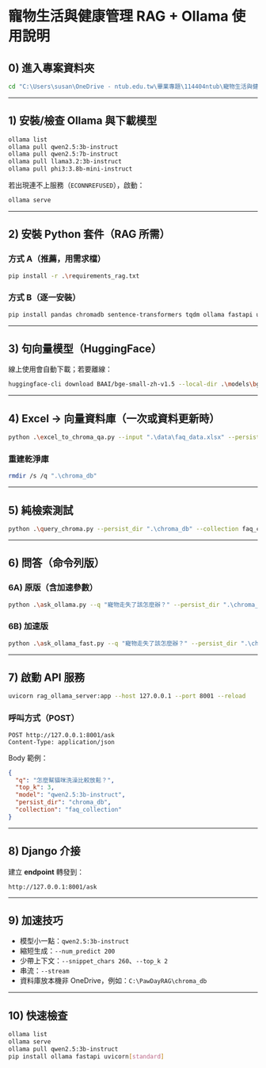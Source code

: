 # 寵物生活與健康管理 RAG + Ollama 使用說明

## 0) 進入專案資料夾
```bash
cd "C:\Users\susan\OneDrive - ntub.edu.tw\畢業專題\114404ntub\寵物生活與健康管理\petproject\rag"
```

---

## 1) 安裝/檢查 Ollama 與下載模型
```bash
ollama list
ollama pull qwen2.5:3b-instruct
ollama pull qwen2.5:7b-instruct
ollama pull llama3.2:3b-instruct
ollama pull phi3:3.8b-mini-instruct
```

若出現連不上服務（`ECONNREFUSED`），啟動：
```bash
ollama serve
```

---

## 2) 安裝 Python 套件（RAG 所需）

### 方式 A（推薦，用需求檔）
```bash
pip install -r .\requirements_rag.txt
```

### 方式 B（逐一安裝）
```bash
pip install pandas chromadb sentence-transformers tqdm ollama fastapi uvicorn[standard]
```

---

## 3) 句向量模型（HuggingFace）
線上使用會自動下載；若要離線：
```bash
huggingface-cli download BAAI/bge-small-zh-v1.5 --local-dir .\models\bge-small-zh-v1.5
```

---

## 4) Excel → 向量資料庫（一次或資料更新時）
```bash
python .\excel_to_chroma_qa.py --input ".\data\faq_data.xlsx" --persist_dir ".\chroma_db" --collection faq_collection
```

### 重建乾淨庫
```bash
rmdir /s /q ".\chroma_db"
```

---

## 5) 純檢索測試
```bash
python .\query_chroma.py --persist_dir ".\chroma_db" --collection faq_collection --q "寵物走失了該怎麼辦？"
```

---

## 6) 問答（命令列版）

### 6A) 原版（含加速參數）
```bash
python .\ask_ollama.py --q "寵物走失了該怎麼辦？" --persist_dir ".\chroma_db" --collection faq_collection --top_k 3 --model qwen2.5:3b-instruct --num_ctx 2048 --num_predict 256 --snippet_chars 320 --stream
```

### 6B) 加速版
```bash
python .\ask_ollama_fast.py --q "寵物走失了該怎麼辦？" --persist_dir ".\chroma_db" --collection faq_collection --top_k 3 --model qwen2.5:3b-instruct --num_ctx 2048 --num_predict 256 --snippet_chars 320 --fast_threshold 0.33 --stream
```

---

## 7) 啟動 API 服務
```bash
uvicorn rag_ollama_server:app --host 127.0.0.1 --port 8001 --reload
```

### 呼叫方式（POST）
```
POST http://127.0.0.1:8001/ask
Content-Type: application/json
```

Body 範例：
```json
{
  "q": "怎麼幫貓咪洗澡比較放鬆？",
  "top_k": 3,
  "model": "qwen2.5:3b-instruct",
  "persist_dir": "chroma_db",
  "collection": "faq_collection"
}
```

---

## 8) Django 介接
建立 **endpoint** 轉發到：
```
http://127.0.0.1:8001/ask
```

---

## 9) 加速技巧
- 模型小一點：`qwen2.5:3b-instruct`
- 縮短生成：`--num_predict 200`
- 少帶上下文：`--snippet_chars 260`、`--top_k 2`
- 串流：`--stream`
- 資料庫放本機非 OneDrive，例如：`C:\PawDayRAG\chroma_db`

---

## 10) 快速檢查
```bash
ollama list
ollama serve
ollama pull qwen2.5:3b-instruct
pip install ollama fastapi uvicorn[standard]
```
